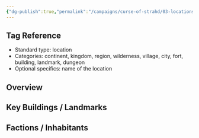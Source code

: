 ```yaml
---
{"dg-publish":true,"permalink":"/campaigns/curse-of-strahd/03-locations/village-of-barovia/church-of-the-everlight/","tags":["location/building/religious","location/village/barovia"]}
---
```


## Tag Reference
- Standard type: location
- Categories: continent, kingdom, region, wilderness, village, city, fort, building, landmark, dungeon
- Optional specifics: name of the location

## Overview
<!-- Description, notable features, history -->

## Key Buildings / Landmarks
<!-- List of significant structures -->

## Factions / Inhabitants
<!-- Optional list of factions, NPCs, or creatures present -->
